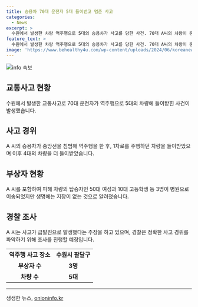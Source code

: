 ```yaml
---
title: 승용차 70대 운전자 5대 들이받고 멈춘 사고
categories:
  - News
excerpt: >
  수원에서 발생한 차량 역주행으로 5대의 승용차가 사고를 당한 사건. 70대 A씨의 차량이 중앙선을 넘어 역주행하여 1차로에 있는 차량을 들이받았고, 그 후에도 4대의 차량을 들이받음. 사고로 3명이 병원으로 이송되었지만 생명에는 지장이 없다고 전해졌으며, A씨는 급발진 주장 중. 경찰은 A씨의 치료 후 사고 경위 등을 조사할 예정이라고 밝혔다.
feature_text: >
  수원에서 발생한 차량 역주행으로 5대의 승용차가 사고를 당한 사건. 70대 A씨의 차량이 중앙선을 넘어 역주행하여 1차로에 있는 차량을 들이받았고, 그 후에도 4대의 차량을 들이받음. 사고로 3명이 병원으로 이송되었지만 생명에는 지장이 없다고 전해졌으며, A씨는 급발진 주장 중. 경찰은 A씨의 치료 후 사고 경위 등을 조사할 예정이라고 밝혔다.
image: 'https://www.behealthy4u.com/wp-content/uploads/2024/06/koreanews.jpg'
---
```


<p><img src="https://www.behealthy4u.com/wp-content/uploads/2024/06/koreanews.jpg" alt="info 속보" /></p>

<h2 data-ke-size="size26">교통사고 현황</h2>

<p data-ke-size="size16">수원에서 발생한 교통사고로 70대 운전자가 역주행으로 5대의 차량에 들이받힌 사건이 발생했습니다. </p>

<h2>사고 경위</h2>

<p data-ke-size="size16">A 씨의 승용차가 중앙선을 침범해 역주행을 한 후, 1차로를 주행하던 차량을 들이받았으며 이후 4대의 차량을 더 들이받았습니다.</p>

<h2>부상자 현황</h2>

<p data-ke-size="size16">A 씨를 포함하여 피해 차량의 탑승자인 50대 여성과 10대 고등학생 등 3명이 병원으로 이송되었지만 생명에는 지장이 없는 것으로 알려졌습니다.</p>

<h2>경찰 조사</h2>

<p data-ke-size="size16">A 씨는 사고가 급발진으로 발생했다는 주장을 하고 있으며, 경찰은 정확한 사고 경위를 파악하기 위해 조사를 진행할 예정입니다.</p>

<table>
<tbody>
<tr>
<td style="text-align: center; height: 17px;"><b>역주행 사고 장소</b></td>
<td style="text-align: center; height: 17px;"><b>수원시 팔달구</b></td>
</tr>
<tr>
<td style="text-align: center; height: 17px;"><b>부상자 수</b></td>
<td style="text-align: center; height: 17px;"><b>3명</b></td>
</tr>
<tr>
<td style="text-align: center; height: 17px;"><b>차량 수</b></td>
<td style="text-align: center; height: 17px;"><b>5대</b></td>
</tr>
</tbody>
</table>

<hr>
생생한 뉴스, <a href="https://onioninfo.kr" rel="dofollow">onioninfo.kr</a>


